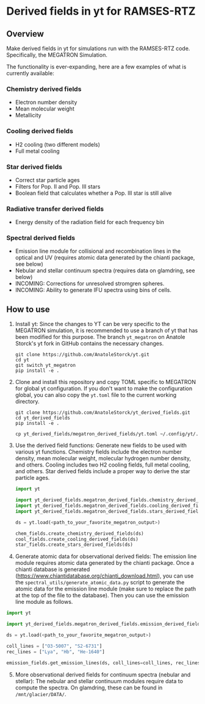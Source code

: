 # Derived fields in yt for RAMSES-RTZ

## Overview

Make derived fields in yt for simulations run with the RAMSES-RTZ code. Specifically, the MEGATRON Simulation.

The functionality is ever-expanding, here are a few examples of what is currently available:

### Chemistry derived fields

- Electron number density
- Mean molecular weight
- Metallicity

### Cooling derived fields

- H2 cooling (two different models)
- Full metal cooling

### Star derived fields

- Correct star particle ages
- Filters for Pop. II and Pop. III stars
- Boolean field that calculates whether a Pop. III star is still alive

### Radiative transfer derived fields

- Energy density of the radiation field for each frequency bin

### Spectral derived fields

- Emission line module for collisional and recombination lines in the optical and UV (requires atomic data generated by the chianti package, see below)
- Nebular and stellar continuum spectra (requires data on glamdring, see below)
- INCOMING: Corrections for unresolved stromgren spheres.
- INCOMING: Ability to generate IFU spectra using bins of cells.


## How to use


1. Install yt:
   Since the changes to YT can be very specific to the MEGATRON simulation, it is recommended to use a branch of yt that has been modified for this purpose. The branch `yt_megatron` on Anatole Storck's yt fork in GitHub contains the necessary changes.

   ```shell
   git clone https://github.com/AnatoleStorck/yt.git
   cd yt
   git switch yt_megatron
   pip install -e .
   ```

2. Clone and install this repository and copy TOML specific to MEGATRON for global yt configuration. If you don't want to make the configuration global, you can also copy the `yt.toml` file to the current working directory.

   ```shell
   git clone https://github.com/AnatoleStorck/yt_derived_fields.git
   cd yt_derived_fields
   pip install -e .
   ```

   ```shell
   cp yt_derived_fields/megatron_derived_fields/yt.toml ~/.config/yt/.
   ```

3. Use the derived field functions:
   Generate new fields to be used with various yt functions. Chemistry fields include the electron number density, mean molecular weight, molecular hydrogen number density, and others. Cooling includes two H2 cooling fields, full metal cooling, and others. Star derived fields include a proper way to derive the star particle ages.

   ```python
   import yt
   
   import yt_derived_fields.megatron_derived_fields.chemistry_derived_fields as chem_fields
   import yt_derived_fields.megatron_derived_fields.cooling_derived_fields as cool_fields
   import yt_derived_fields.megatron_derived_fields.stars_derived_fields as star_fields

   ds = yt.load(<path_to_your_favorite_megatron_output>)

   chem_fields.create_chemistry_derived_fields(ds)
   cool_fields.create_cooling_derived_fields(ds)
   star_fields.create_stars_derived_fields(ds)
   ```

4.  Generate atomic data for observational derived fields:
    The emission line module requires atomic data generated by the chianti package. Once a chianti database is generated (https://www.chiantidatabase.org/chianti_download.html), you can use the `spectral_utils/generate_atomic_data.py` script to generate the atomic data for the emission line module (make sure to replace the path at the top of the file to the database). Then you can use the emission line module as follows.

   ```python
   import yt
   
   import yt_derived_fields.megatron_derived_fields.emission_derived_fields as emission_fields

   ds = yt.load(<path_to_your_favorite_megatron_output>)

   coll_lines = ["O3-5007", "S2-6731"]
   rec_lines = ["Lya", "Hb", "He-1640"]

   emission_fields.get_emission_lines(ds, coll_lines=coll_lines, rec_lines=rec_lines)
   ```

5. More observational derived fields for continuum spectra (nebular and stellar):
   The nebular and stellar continuum modules require data to compute the spectra. On glamdring, these can be found in `/mnt/glacier/DATA/`.
